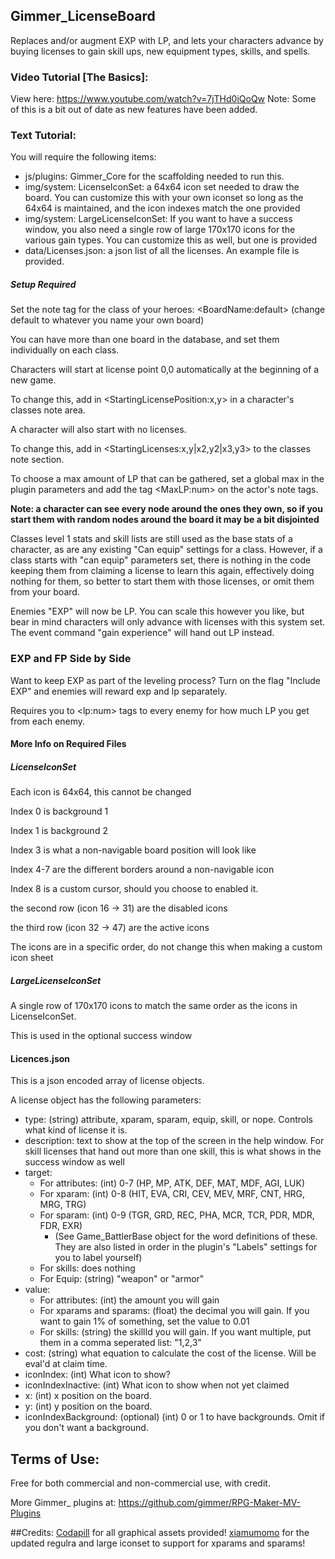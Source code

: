 ## Gimmer_LicenseBoard

Replaces and/or augment EXP with LP, and lets your characters advance by buying licenses to gain skill ups, new equipment types, skills, and spells.

### Video Tutorial [The Basics]:

View here: https://www.youtube.com/watch?v=7jTHd0iQoQw
Note: Some of this is a bit out of date as new features have been added.

### Text Tutorial:

You will require the following items:
* js/plugins: Gimmer_Core for the scaffolding needed to run this.
* img/system: LicenseIconSet: a 64x64 icon set needed to draw the board. You can customize this with your own iconset so long as the 64x64 is maintained, and the icon indexes match the one provided
* img/system: LargeLicenseIconSet: If you want to have a success window, you also need a single row of large 170x170 icons for the various gain types. You can customize this as well, but one is provided
* data/Licenses.json: a json list of all the licenses. An example file is provided.

##### Setup Required
Set the note tag for the class of your heroes: &lt;BoardName:default> (change default to whatever you name your own board)

You can have more than one board in the database, and set them individually on each class. 

Characters will start at license point 0,0 automatically at the beginning of a new game.

To change this, add in &lt;StartingLicensePosition:x,y> in a character's classes note area.

A character will also start with no licenses.

To change this, add in &lt;StartingLicenses:x,y|x2,y2|x3,y3> to the classes note section.

To choose a max amount of LP that can be gathered, set a global max in the plugin parameters and add the tag &lt;MaxLP:num> on the actor's note tags.

**Note: a character can see every node around the ones they own, so if you start them with random nodes around the board it may be a bit disjointed**

Classes level 1 stats and skill lists are still used as the base stats of a character, as are any existing "Can equip" settings for a class.
However, if a class starts with "can equip" parameters set, there is nothing in the code keeping them from claiming a license to learn this again, effectively doing nothing for them, so better to start them with those licenses, or omit them from your board.

Enemies "EXP" will now be LP. You can scale this however you like, but bear in mind characters will only advance with licenses with this system set.
The event command "gain experience" will hand out LP instead.

### EXP and FP Side by Side
Want to keep EXP as part of the leveling process? Turn on the flag "Include EXP" and enemies will reward exp and lp separately.

Requires you to &lt;lp:num> tags to every enemy for how much LP you get from each enemy.

#### More Info on Required Files
##### LicenseIconSet
Each icon is 64x64, this cannot be changed

Index 0 is background 1

Index 1 is background 2

Index 3 is what a non-navigable board position will look like

Index 4-7 are the different borders around a non-navigable icon

Index 8 is a custom cursor, should you choose to enabled it.

the second row (icon 16 -> 31) are the disabled icons

the third row (icon 32 -> 47) are the active icons

The icons are in a specific order, do not change this when making a custom icon sheet

##### LargeLicenseIconSet
A single row of 170x170 icons to match the same order as the icons in LicenseIconSet.

This is used in the optional success window

#### Licences.json
This is a json encoded array of license objects.

A license object has the following parameters:
* type: (string) attribute, xparam, sparam, equip, skill, or nope. Controls what kind of license it is.
* description: text to show at the top of the screen in the help window. For skill licenses that hand out more than one skill, this is what shows in the success window as well
* target:
    * For attributes: (int) 0-7 (HP, MP, ATK, DEF, MAT, MDF, AGI, LUK)
    * For xparam: (int) 0-8 (HIT, EVA, CRI, CEV, MEV, MRF, CNT, HRG, MRG, TRG)
    * For sparam: (int) 0-9 (TGR, GRD, REC, PHA, MCR, TCR, PDR, MDR, FDR, EXR)
      * (See Game_BattlerBase object for the word definitions of these. They are also listed in order in the plugin's "Labels" settings for you to label yourself)
    * For skills: does nothing
    * For Equip: (string) "weapon" or "armor"
* value:
    * For attributes: (int) the amount you will gain
    * For xparams and sparams: (float) the decimal you will gain. If you want to gain 1% of something, set the value to 0.01
    * For skills: (string) the skillId you will gain. If you want multiple, put them in a comma seperated list: "1,2,3"
* cost: (string) what equation to calculate the cost of the license. Will be eval'd at claim time.
* iconIndex: (int) What icon to show?
* iconIndexInactive: (int) What icon to show when not yet claimed
* x: (int) x position on the board.
* y: (int) y position on the board.
* iconIndexBackground: (optional) (int) 0 or 1 to have backgrounds. Omit if you don't want a background.

## Terms of Use:

Free for both commercial and non-commercial use, with credit.

More Gimmer_ plugins at: https://github.com/gimmer/RPG-Maker-MV-Plugins

##Credits:
[Codapill](codapill.com) for all graphical assets provided!
[xiamumomo]() for the updated regulra and large iconset to support for xparams and sparams!